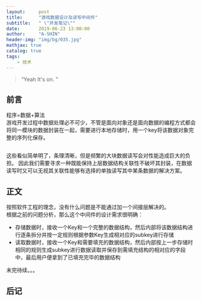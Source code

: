 ```yaml
---
layout:     post
title:      "游戏数据设计及读写中间件"
subtitle:   " \"开发笔记\""
date:       2019-06-23 13:00:00
author:     "A-SHIN"
header-img: "img/bg/035.jpg"
mathjax: true
catalog: true
tags:
    - 技术
---
```


> “Yeah It's on. ”

## 前言  
程序=数据+算法  
游戏开发过程中数据处理必不可少，不管是面向对象还是面向数据的编程方式都会将同一模块的数据封装在一起，需要进行本地存储时，用一个key将该数据对象完整的序列化保存。
```
```
这些看似简单明了，条理清晰，但是频繁的大块数据读写会对性能造成巨大的负担。
因此我们需要寻求一种既能保持上层数据结构关联性不破坏其封装，在数据读写时又可以无视其关联性能够有选择的单独读写其中某条数据的解决方案。  

## 正文  
按照软件工程的理念，没有什么问题是不能通过加一个间接层解决的。  
根据之前的问题分析，那么这个中间件的设计需求很明确：  
* 存储数据时，接收一个Key和一个完整的数据结构，然后内部将该数据结构进行逐条拆分并按一定规则根据参数Key生成相对应的subkey进行存储  
* 读取数据时，接收一个Key和需要填充的数据结构，然后内部按上一步存储时相同的规则生成subkey进行数据读取并保存到需填充结构的相对应的字段中，最后用户便拿到了已填充完毕的数据结构  


未完待续。。。


## 后记  